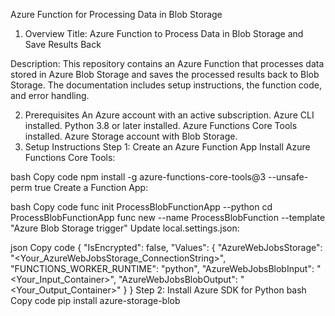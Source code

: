 Azure Function for Processing Data in Blob Storage
1. Overview
Title: Azure Function to Process Data in Blob Storage and Save Results Back

Description: This repository contains an Azure Function that processes data stored in Azure Blob Storage and saves the processed results back to Blob Storage. The documentation includes setup instructions, the function code, and error handling.

2. Prerequisites
An Azure account with an active subscription.
Azure CLI installed.
Python 3.8 or later installed.
Azure Functions Core Tools installed.
Azure Storage account with Blob Storage.
3. Setup Instructions
Step 1: Create an Azure Function App
Install Azure Functions Core Tools:

bash
Copy code
npm install -g azure-functions-core-tools@3 --unsafe-perm true
Create a Function App:

bash
Copy code
func init ProcessBlobFunctionApp --python
cd ProcessBlobFunctionApp
func new --name ProcessBlobFunction --template "Azure Blob Storage trigger"
Update local.settings.json:

json
Copy code
{
  "IsEncrypted": false,
  "Values": {
    "AzureWebJobsStorage": "<Your_AzureWebJobsStorage_ConnectionString>",
    "FUNCTIONS_WORKER_RUNTIME": "python",
    "AzureWebJobsBlobInput": "<Your_Input_Container>",
    "AzureWebJobsBlobOutput": "<Your_Output_Container>"
  }
}
Step 2: Install Azure SDK for Python
bash
Copy code
pip install azure-storage-blob
